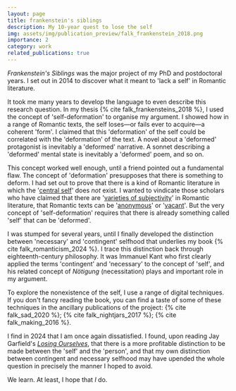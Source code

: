 ```yaml
---
layout: page
title: frankenstein's siblings
description: My 10-year quest to lose the self
img: assets/img/publication_preview/falk_frankenstein_2018.png
importance: 2
category: work
related_publications: true
---
```


*Frankenstein's Siblings* was the major project of my PhD and postdoctoral years. I set out in 2014 to discover what it meant to 'lack a self' in Romantic literature.

It took me many years to develop the language to even describe this research question. In my thesis {% cite falk_frankensteins_2018 %}, I used the concept of 'self-deformation' to organise my argument. I showed how in a range of Romantic texts, the self loses—or fails ever to acquire—a coherent 'form'. I claimed that this 'deformation' of the self could be correlated with the 'deformation' of the text. A novel about a 'deformed' protagonist is inevitably a 'deformed' narrative. A sonnet describing a 'deformed' mental state is inevitably a 'deformed' poem, and so on.

This concept worked well enough, until a friend pointed out a fundamental flaw. The concept of 'deformation' presupposes that there is something to deform. I had set out to prove that there is a kind of Romantic literature in which the '[central self](https://www.bloomsbury.com/uk/central-self-9781472514301/)' does *not* exist. I wanted to vindicate those scholars who have claimed that there are '[varieties of subjectivity](https://www.cambridge.org/gb/universitypress/subjects/literature/english-literature-1700-1830/romantic-identities-varieties-subjectivity-17741830?format=HB&isbn=9780521481649)' in Romantic literature, that Romantic texts can be '[anonymous](https://www.sup.org/books/title/?id=11555)' or '[vacant](https://sunypress.edu/Books/R/Romantic-Vacancy2)'. But the very concept of 'self-deformation' requires that there is already something called 'self' that can be 'deformed'.

I was stumped for several years, until I finally developed the distinction between 'necessary' and 'contingent' selfhood that underlies my book {% cite falk_romanticism_2024 %}. I trace this distinction back through eighteenth-century philosophy. It was Immanuel Kant who first clearly applied the terms 'contingent' and 'necessary' to the concept of 'self', and his related concept of *Nötigung* (necessitation) plays and important role in my argument.

To explore the nonexistence of the self, I use a range of digital techniques. If you don't fancy reading the book, you can find a taste of some of these techniques in the ancillary publications of the project: {% cite falk_sad_2020 %}; {% cite falk_nightjars_2017 %}; {% cite falk_making_2016 %}.

I find in 2024 that I am once again dissatisfied. I found, upon reading Jay Garfield's *[Losing Ourselves](https://press.princeton.edu/books/hardcover/9780691220284/losing-ourselves)*, that there is a more profitable distinction to be made between the 'self' and the 'person', and that my own distinction between contingent and necessary selfhood may have upended the whole question in precisely the manner I hoped to avoid.

We learn. At least, I hope that *I* do.